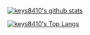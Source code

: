 

[![keys8410's github stats](https://github-readme-stats.vercel.app/api?username=keys8410&show_icons=true&theme=default&show_icons=true&count_private=true&include_all_commits=true)](https://github.com/keys8410)

[![keys8410's Top Langs](https://github-readme-stats.vercel.app/api/top-langs/?username=keys8410&layout=compact&langs_count=4&custom_title=keys8410%27s+Most+Used+Languages)](https://github.com/keys8410)
